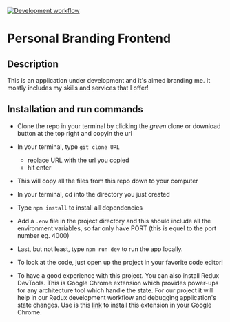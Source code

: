 [![Development workflow](https://github.com/niyontwali/personal-branding-frontend/actions/workflows/development.yml/badge.svg?branch=develop&event=push)](https://github.com/niyontwali/personal-branding-frontend/actions/workflows/development.yml)

# Personal Branding Frontend

## Description

This is an application under development and it's aimed branding me. It mostly includes my skills and services that I offer!

## Installation and run commands

- Clone the repo in your terminal by clicking the _green_ clone or download button at the top right and copyin the url
- In your terminal, type `git clone URL`
  - replace URL with the url you copied
  - hit enter
- This will copy all the files from this repo down to your computer
- In your terminal, cd into the directory you just created
- Type `npm install` to install all dependencies
- Add a `.env` file in the project directory and this should include all the environment variables, so far only have PORT (this is equel to the port number eg. 4000)
- Last, but not least, type `npm run dev` to run the app locally.

- To look at the code, just open up the project in your favorite code editor!
- To have a good experience with this project. You can also install Redux DevTools. This is Google Chrome extension which provides power-ups for any architecture tool which handle the state. For our project it will help in our Redux development workflow and debugging application's state changes. Use is this [link](https://chrome.google.com/webstore/detail/redux-devtools/lmhkpmbekcpmknklioeibfkpmmfibljd) to install this extension in your Google Chrome.
